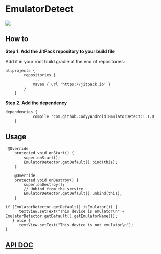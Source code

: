 # EmulatorDetect

[![](https://jitpack.io/v/CodyyAndroid/EmulatorDetect.svg)](https://jitpack.io/#CodyyAndroid/EmulatorDetect)

## How to
**Step 1. Add the JitPack repository to your build file**

Add it in your root build.gradle at the end of repositories:
```
allprojects {
		repositories {
			...
			maven { url 'https://jitpack.io' }
		}
	}
```
**Step 2. Add the dependency**
```
dependencies {
	        compile 'com.github.CodyyAndroid:EmulatorDetect:1.1.0'
	}
```
## Usage

```
 @Override
    protected void onStart() {
        super.onStart();
        EmulatorDetector.getDefault().bind(this);
    }

    @Override
    protected void onDestroy() {
        super.onDestroy();
        // Unbind from the service
        EmulatorDetector.getDefault().unbind(this);
    }

```
```
if (EmulatorDetector.getDefault().isEmulator()) {
      textView.setText("This device is emulator\n" + EmulatorDetector.getDefault().getEmulatorName());
   } else {
      textView.setText("This device is not emulator\n");
}
```

## [API DOC](https://jitpack.io/com/github/CodyyAndroid/EmulatorDetect/1.0.8/javadoc/)
